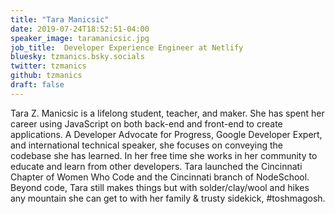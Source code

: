 ```yaml
---
title: "Tara Manicsic"
date: 2019-07-24T18:52:51-04:00
speaker_image: taramanicsic.jpg
job_title:  Developer Experience Engineer at Netlify
bluesky: tzmanics.bsky.socials
twitter: tzmanics
github: tzmanics
draft: false
---
```


Tara Z. Manicsic is a lifelong student, teacher, and maker. She has spent her career using JavaScript on both back-end and front-end to create applications. A Developer Advocate for Progress, Google Developer Expert, and international technical speaker, she focuses on conveying the codebase she has learned. In her free time she works in her community to educate and learn from other developers. Tara launched the Cincinnati Chapter of Women Who Code and the Cincinnati branch of NodeSchool. Beyond code, Tara still makes things but with solder/clay/wool and hikes any mountain she can get to with her family & trusty sidekick, #toshmagosh.
